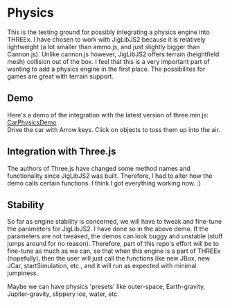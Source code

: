 Physics
=======

This is the testing ground for possibly integrating a physics engine into THREEx.  I have chosen to work with JigLibJS2 because it is relatively lightweight (a lot smaller than ammo.js, and just slightly bigger than Cannon.js).  Unlike cannon.js however, JigLibJS2 offers terrain (heightfield mesh) collision out of the box.  I feel that this is a very important part of wanting to add a physics engine in the first place.  The possibilites for games are great with terrain support.

Demo
----
Here's a demo of the integration with the latest version of three.min.js:
[CarPhysicsDemo](http://erichlof.github.io/Physics/jiglibjs2_vehicle_physics.html)
<br>Drive the car with Arrow keys.  Click on objects to toss them up into the air.

Integration with Three.js
-------------------------
The authors of Three.js have changed some method names and functionality since JigLibJS2 was built.  Therefore, I had to alter how the demo calls certain functions.  I think I got everything working now. :)

Stability
---------
So far as engine stability is concerned, we will have to tweak and fine-tune the parameters for JigLibJS2.  I have done so in the above demo.  If the parameters are not tweaked, the demos can look buggy and unstable (stuff jumps around for no reason).  Therefore, part of this repo's effort will be to fine-tune as much as we can, so that when this engine is a part of THREEx (hopefully), then the user will just call the functions like new JBox, new JCar, startSimulation, etc., and it will run as expected with minimal jumpiness.

Maybe we can have physics 'presets' like outer-space, Earth-gravity, Jupiter-gravity, slippery ice, water, etc.
